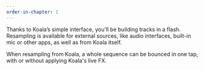 ```yaml
---
order-in-chapter: 1
---
```


Thanks to Koala’s simple interface, you'll be building tracks in a flash. Resampling is available for external sources, like audio interfaces, built-in mic or other apps, as well as from Koala itself.

When resampling from Koala, a whole sequence can be bounced in one tap, with or without applying Koala's live FX.